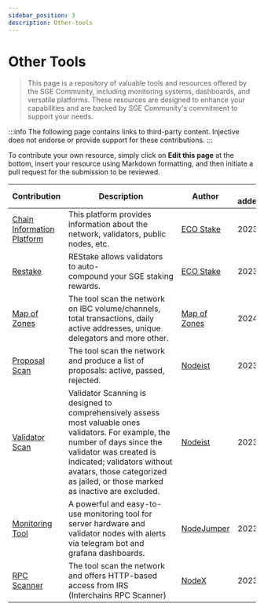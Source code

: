 ```yaml
---
sidebar_position: 3
description: Other-tools
---
```


# Other Tools

> This page is a repository of valuable tools and resources offered by the SGE Community, including monitoring systems, dashboards, and versatile platforms. These resources are designed to enhance your capabilities and are backed by SGE Community's commitment to support your needs.

:::info
The following page contains links to third-party content. Injective does not endorse or provide support for these contributions.
:::

To contribute your own resource, simply click on **Edit this page** at the bottom, insert your resource using Markdown formatting, and then initiate a pull request for the submission to be reviewed.


| Contribution | Description | Author | Date added/updated |
| --- | --- | --- | --- |
| [Chain Information Platform](https://cosmos.directory/sge/chain) | This platform provides information about the network, validators, public nodes, etc. | [ECO Stake](https://github.com/eco-stake) | 2023-11-27 |
| [Restake](https://restake.app/sge) | REStake allows validators to auto-compound your SGE staking rewards. | [ECO Stake](https://github.com/eco-stake) | 2023-11-27 |
| [Map of Zones](https://mapofzones.com/zones/sgenet-1/overview) | The tool scan the network on IBC volume/channels, total transactions, daily active addresses, unique delegators and more other. | [Map of Zones](https://github.com/mapofzones) | 2024-01-30 |
| [Proposal Scan](https://nodeist.net/Proposals) | The tool scan the network and produce a list of proposals: active, passed, rejected. | [Nodeist](https://github.com/Nodeist) | 2023-09-07 |
| [Validator Scan](https://nodeist.net/Validatorscan) | Validator Scanning is designed to comprehensively assess most valuable ones validators. For example, the number of days since the validator was created is indicated; validators without avatars, those categorized as jailed, or those marked as inactive are excluded. | [Nodeist](https://github.com/Nodeist) | 2023-09-07 |
| [Monitoring Tool](https://github.com/nodejumper-org/monitoring-tool) | A powerful and easy-to-use monitoring tool for server hardware and validator nodes with alerts via telegram bot and grafana dashboards. | [NodeJumper](https://github.com/nodejumper-org) | 2023-06-08 |
| [RPC Scanner](https://github.com/nodexemperor/irs_output/blob/master/mainnet/sge.json) | The tool scan the network and offers HTTP-based access from IRS (Interchains RPC Scanner) | [NodeX](https://github.com/nodexemperor) | 2023-11-26 |

